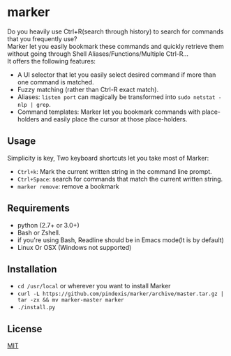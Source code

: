 # marker
Do you heavily use Ctrl+R(search through history) to search for commands that you frequently use?  
Marker let you easily bookmark these commands and quickly retrieve them without going through Shell Aliases/Functions/Multiple Ctrl-R...  
It offers the following features:
- A UI selector that let you easily select desired command if more than one command is matched.
- Fuzzy matching (rather than Ctrl-R exact match).
- Aliases: `listen port` can magically be transformed into `sudo netstat -nlp | grep`.
- Command templates: Marker let you bookmark commands with place-holders and easily place the cursor at those place-holders.

## Usage
Simplicity is key, Two keyboard shortcuts let you take most of Marker:
- `Ctrl+k`: Mark the current written string in the command line prompt.
- `Ctrl+Space`: search for commands that match the current written string.
- `marker remove`: remove a bookmark

## Requirements
- python (2.7+ or 3.0+)
- Bash or Zshell.
- if you're using Bash, Readline should be in Emacs mode(It is by default)
- Linux Or OSX (Windows not supported)

## Installation
- `cd /usr/local` or wherever you want to install Marker
- `curl -L https://github.com/pindexis/marker/archive/master.tar.gz | tar -zx && mv marker-master marker`
- `./install.py`

## License
[MIT](LICENSE)
